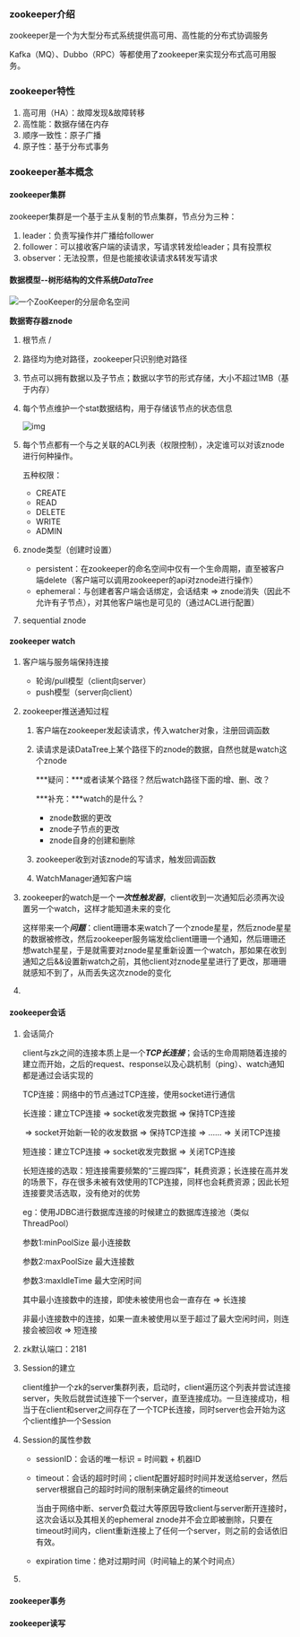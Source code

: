 ### zookeeper介绍

zookeeper是一个为大型分布式系统提供高可用、高性能的分布式协调服务

Kafka（MQ）、Dubbo（RPC）等都使用了zookeeper来实现分布式高可用服务。

### zookeeper特性

1. 高可用（HA）：故障发现&故障转移
2. 高性能：数据存储在内存
3. 顺序一致性：原子广播
4. 原子性：基于分布式事务

### zookeeper基本概念

#### zookeeper集群

zookeeper集群是一个基于主从复制的节点集群，节点分为三种：

1. leader：负责写操作并广播给follower
2. follower：可以接收客户端的读请求，写请求转发给leader；具有投票权
3. observer：无法投票，但是也能接收读请求&转发写请求

#### 数据模型--树形结构的文件系统***DataTree***

![一个ZooKeeper的分层命名空间](https://upload-images.jianshu.io/upload_images/4366140-b29e8378668b0441.png?imageMogr2/auto-orient/strip%7CimageView2/2/w/1240)

**数据寄存器znode**

1. 根节点 /

2. 路径均为绝对路径，zookeeper只识别绝对路径

3. 节点可以拥有数据以及子节点；数据以字节的形式存储，大小不超过1MB（基于内存）

4. 每个节点维护一个stat数据结构，用于存储该节点的状态信息

   ![img](https://static001.geekbang.org/infoq/01/01baa901dd9e3f8ed111834e81a4fd28.webp)

5. 每个节点都有一个与之关联的ACL列表（权限控制），决定谁可以对该znode进行何种操作。

   五种权限：

   - CREATE
   - READ
   - DELETE
   - WRITE
   - ADMIN

6. znode类型（创建时设置）

   - persistent：在zookeeper的命名空间中仅有一个生命周期，直至被客户端delete（客户端可以调用zookeeper的api对znode进行操作）
   - ephemeral：与创建者客户端会话绑定，会话结束 => znode消失（因此不允许有子节点），对其他客户端也是可见的（通过ACL进行配置）

7. sequential znode

#### zookeeper watch

1. 客户端与服务端保持连接

   - 轮询/pull模型（client向server）
   - push模型（server向client）

2. zookeeper推送通知过程

   1. 客户端在zookeeper发起读请求，传入watcher对象，注册回调函数

   2. 读请求是读DataTree上某个路径下的znode的数据，自然也就是watch这个znode

      ***疑问：***或者读某个路径？然后watch路径下面的增、删、改？

      ***补充：***watch的是什么？

      - znode数据的更改
      - znode子节点的更改
      - znode自身的创建和删除

   3. zookeeper收到对该znode的写请求，触发回调函数

   4. WatchManager通知客户端

3. zookeeper的watch是一个***一次性触发器***，client收到一次通知后必须再次设置另一个watch，这样才能知道未来的变化

   ​		这样带来一个***问题***：client珊珊本来watch了一个znode星星，然后znode星星的数据被修改，然后zookeeper服务端发给client珊珊一个通知，然后珊珊还想watch星星，于是就需要对znode星星重新设置一个watch，那如果在收到通知之后&&设置新watch之前，其他client对znode星星进行了更改，那珊珊就感知不到了，从而丢失这次znode的变化

4. 

#### zookeeper会话

1. 会话简介

   ​		client与zk之间的连接本质上是一个***TCP长连接***；会话的生命周期随着连接的建立而开始，之后的request、response以及心跳机制（ping）、watch通知都是通过会话实现的

   TCP连接：网络中的节点通过TCP连接，使用socket进行通信

   长连接：建立TCP连接 => socket收发完数据 => 保持TCP连接

   ​				 => socket开始新一轮的收发数据 => 保持TCP连接 => ...... => 关闭TCP连接

   短连接：建立TCP连接 => socket收发完数据 => 关闭TCP连接

   长短连接的选取：短连接需要频繁的“三握四挥”，耗费资源；长连接在高并发的场景下，存在很多未被有效使用的TCP连接，同样也会耗费资源；因此长短连接要灵活选取，没有绝对的优势

   eg：使用JDBC进行数据库连接的时候建立的数据库连接池（类似ThreadPool）

   参数1:minPoolSize    最小连接数

   参数2:maxPoolSize    最大连接数

   参数3:maxIdleTime    最大空闲时间

   其中最小连接数中的连接，即使未被使用也会一直存在 => 长连接

   非最小连接数中的连接，如果一直未被使用以至于超过了最大空闲时间，则连接会被回收 => 短连接

2. zk默认端口：2181

3. Session的建立

   ​		client维护一个zk的server集群列表，启动时，client遍历这个列表并尝试连接server，失败后就尝试连接下一个server，直至连接成功。一旦连接成功，相当于在client和server之间存在了一个TCP长连接，同时server也会开始为这个client维护一个Session

4. Session的属性参数

   - sessionID：会话的唯一标识 = 时间戳 + 机器ID

   - timeout：会话的超时时间；client配置好超时时间并发送给server，然后server根据自己的超时时间的限制来确定最终的timeout

     ​		当由于网络中断、server负载过大等原因导致client与server断开连接时，这次会话以及其相关的ephemeral znode并不会立即被删除，只要在timeout时间内，client重新连接上了任何一个server，则之前的会话依旧有效。

   - expiration time：绝对过期时间（时间轴上的某个时间点）

5. 

#### zookeeper事务

#### zookeeper读写


